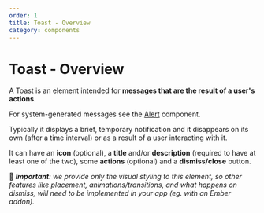 ```yaml
---
order: 1
title: Toast - Overview
category: components
---
```


# Toast - Overview

A Toast is an element intended for **messages that are the result of a user's actions**.

For system-generated messages see the [Alert](/components/alert/) component.

Typically it displays a brief, temporary notification and it disappears on its own (after a time interval) or as a result of a user interacting with it.

It can have an **icon** (optional), a **title** and/or **description** (required to have at least one of the two), some **actions** (optional) and a **dismiss/close** button.

🚨 _**Important**: we provide only the visual styling to this element, so other features like placement, animations/transitions, and what happens on dismiss, will need to be implemented in your app (eg. with an Ember addon)._